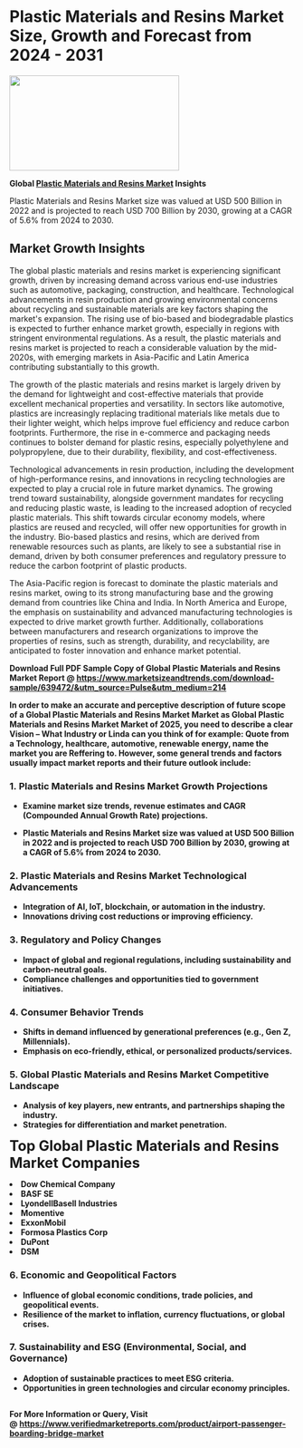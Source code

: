 <H1>Plastic Materials and Resins Market Size, Growth and Forecast from 2024 - 2031</H1><img class="aligncenter size-medium wp-image-584254" src="https://thirdeyenews.in/wp-content/uploads/2024/09/Global-Market-Research-300x168.jpeg" alt="" width="300" height="168" /><p><strong>Global&nbsp;<a href="https://www.marketsizeandtrends.com/download-sample/639472/&amp;utm_source=Pulse&amp;utm_medium=214">Plastic Materials and Resins Market</a> Insights</strong></p><p>Plastic Materials and Resins Market size was valued at USD 500 Billion in 2022 and is projected to reach USD 700 Billion by 2030, growing at a CAGR of 5.6% from 2024 to 2030.</p><p><h2>Market Growth Insights</h2> <p>The global plastic materials and resins market is experiencing significant growth, driven by increasing demand across various end-use industries such as automotive, packaging, construction, and healthcare. Technological advancements in resin production and growing environmental concerns about recycling and sustainable materials are key factors shaping the market's expansion. The rising use of bio-based and biodegradable plastics is expected to further enhance market growth, especially in regions with stringent environmental regulations. As a result, the plastic materials and resins market is projected to reach a considerable valuation by the mid-2020s, with emerging markets in Asia-Pacific and Latin America contributing substantially to this growth.</p> <p><strong></strong></p> <p>The growth of the plastic materials and resins market is largely driven by the demand for lightweight and cost-effective materials that provide excellent mechanical properties and versatility. In sectors like automotive, plastics are increasingly replacing traditional materials like metals due to their lighter weight, which helps improve fuel efficiency and reduce carbon footprints. Furthermore, the rise in e-commerce and packaging needs continues to bolster demand for plastic resins, especially polyethylene and polypropylene, due to their durability, flexibility, and cost-effectiveness.</p> <p>Technological advancements in resin production, including the development of high-performance resins, and innovations in recycling technologies are expected to play a crucial role in future market dynamics. The growing trend toward sustainability, alongside government mandates for recycling and reducing plastic waste, is leading to the increased adoption of recycled plastic materials. This shift towards circular economy models, where plastics are reused and recycled, will offer new opportunities for growth in the industry. Bio-based plastics and resins, which are derived from renewable resources such as plants, are likely to see a substantial rise in demand, driven by both consumer preferences and regulatory pressure to reduce the carbon footprint of plastic products.</p> <p>The Asia-Pacific region is forecast to dominate the plastic materials and resins market, owing to its strong manufacturing base and the growing demand from countries like China and India. In North America and Europe, the emphasis on sustainability and advanced manufacturing technologies is expected to drive market growth further. Additionally, collaborations between manufacturers and research organizations to improve the properties of resins, such as strength, durability, and recyclability, are anticipated to foster innovation and enhance market potential.</p> <p><strong></p><p><span class=""><strong>Download Full PDF Sample Copy of Global Plastic Materials and Resins Market Report</strong> @ <a href="https://www.marketsizeandtrends.com/download-sample/639472/&amp;utm_source=Pulse&amp;utm_medium=214" target="_blank">https://www.marketsizeandtrends.com/download-sample/639472/&amp;utm_source=Pulse&amp;utm_medium=214</a></span></p><p>In order to make an accurate and perceptive description of future scope of a Global&nbsp;Plastic Materials and Resins Market Market as Global&nbsp;Plastic Materials and Resins Market Market of 2025, you need to describe a clear Vision &ndash; What Industry or Linda can you think of for example: Quote from a Technology, healthcare, automotive, renewable energy, name the market you are Reffering to. However, some general trends and factors usually impact market reports and their future outlook include:</p><h3>1.&nbsp;<strong>Plastic Materials and Resins Market Growth Projections</strong></h3><ul><li>Examine market size trends, revenue estimates and CAGR (Compounded Annual Growth Rate) projections.</li><li><p>Plastic Materials and Resins Market size was valued at USD 500 Billion in 2022 and is projected to reach USD 700 Billion by 2030, growing at a CAGR of 5.6% from 2024 to 2030.</p></li></ul><h3>2.&nbsp;<strong>Plastic Materials and Resins Market Technological Advancements</strong></h3><ul><li>Integration of AI, IoT, blockchain, or automation in the industry.</li><li>Innovations driving cost reductions or improving efficiency.</li></ul><h3>3.&nbsp;<strong>Regulatory and Policy Changes</strong></h3><ul><li>Impact of global and regional regulations, including sustainability and carbon-neutral goals.</li><li>Compliance challenges and opportunities tied to government initiatives.</li></ul><h3>4.&nbsp;<strong>Consumer Behavior Trends</strong></h3><ul><li>Shifts in demand influenced by generational preferences (e.g., Gen Z, Millennials).</li><li>Emphasis on eco-friendly, ethical, or personalized products/services.</li></ul><h3>5.&nbsp;<strong>Global Plastic Materials and Resins Market Competitive Landscape</strong></h3><ul><li>Analysis of key players, new entrants, and partnerships shaping the industry.</li><li>Strategies for differentiation and market penetration.</li></ul><p data-pm-slice="1 1 []"><span style="color: inherit; font-family: inherit; font-size: 25px;">Top Global Plastic Materials and Resins Market Companies</span></p><div class="" data-test-id=""><p><li>Dow Chemical Company</li><li> BASF SE</li><li> LyondellBasell Industries</li><li> Momentive</li><li> ExxonMobil</li><li> Formosa Plastics Corp</li><li> DuPont</li><li> DSM</li></p></div><h3>6.&nbsp;<strong>Economic and Geopolitical Factors</strong></h3><ul><li>Influence of global economic conditions, trade policies, and geopolitical events.</li><li>Resilience of the market to inflation, currency fluctuations, or global crises.</li></ul><h3>7.&nbsp;<strong>Sustainability and ESG (Environmental, Social, and Governance)</strong></h3><ul><li>Adoption of sustainable practices to meet ESG criteria.</li><li>Opportunities in green technologies and circular economy principles.</li></ul><h2><strong style="font-size: 14px;">For More Information or Query, Visit @&nbsp;</strong><a style="background-color: #ffffff; font-size: 14px;" href="https://www.marketsizeandtrends.com/report/plastic-materials-and-resins-market/" target="_blank">https://www.verifiedmarketreports.com/product/airport-passenger-boarding-bridge-market</a></h2>
